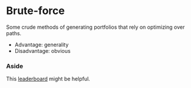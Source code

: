 # Brute-force 
Some crude methods of generating portfolios that rely on optimizing over paths. 

- Advantage: generality
- Disadvantage: obvious

### Aside

This [leaderboard](https://microprediction.github.io/optimizer-elo-ratings/html_leaderboards/portfolio_d55_n550.html) might be helpful. 